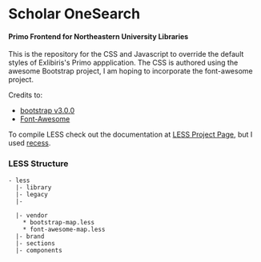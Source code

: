 Scholar OneSearch
==================
#### Primo Frontend for Northeastern University Libraries


This is the repository for the CSS and Javascript to override the default styles of Exlibiris's Primo appplication. The CSS is authored using the awesome Bootstrap project, I am hoping to incorporate the font-awesome project.

Credits to:
* [bootstrap v3.0.0](https://github.com/twitter/bootstrap)
* [Font-Awesome](https://github.com/FortAwesome/Font-Awesome)

To compile LESS check out the documentation at [LESS Project Page](http://lesscss.org/), but I used [recess](https://github.com/twitter/recess).


### LESS Structure

```
- less
  |- library
  |- legacy
  |-

  |- vendor
    * bootstrap-map.less
    * font-awesome-map.less
  |- brand
  |- sections
  |- components
```
